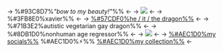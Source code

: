 -> %#93C8D7%*"bow to my beauty!"*%% <-
-> ![](https://i.ibb.co/nrj13wC/D01626-E9-1435-427-D-9-F27-D1-AAE0-BC566-F.png) <-
-> %#3FB8E0%xavier%% <-
-> [%#57CDF0%he / it / the dragon%%](https://pronouns.cc/@Cyadical) <-
-> %#71B3E2%autistic vegetarian gay dragon%% <-
-> %#8DB1D0%nonhuman age regressor%% <-
-> ![](https://64.media.tumblr.com/5a83782ea8fb4201de56cfaab9ce4840/9bf92b646448de26-c4/s1280x1920/81a6dd4c21cc95e70b3b636b1e70895e5e6dd7c0.pnj) <-
-> [%#AEC1D0%my socials%%](https://linktr.ee/Cyadical) %#AEC1D0%⚡︎%% [%#AEC1D0%my collection%%](https://rentry.co/ToyCollection) <-
